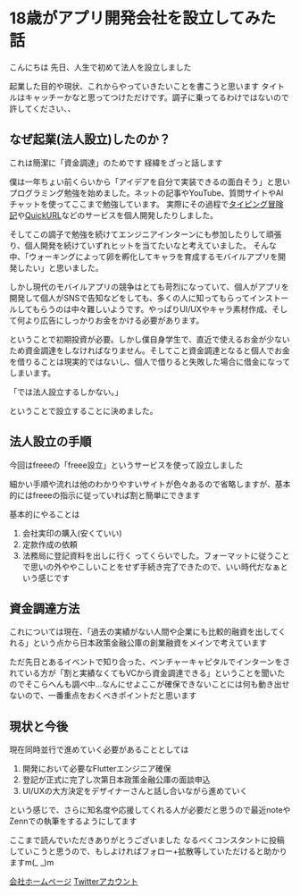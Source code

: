 # 18歳がアプリ開発会社を設立してみた話
こんにちは
先日、人生で初めて法人を設立しました

起業した目的や現状、これからやっていきたいことを書こうと思います
タイトルはキャッチーかなと思ってつけただけです。調子に乗ってるわけではないので許してください、、

## なぜ起業(法人設立)したのか？
これは簡潔に「資金調達」のためです
経緯をざっと話します

僕は一年ちょい前くらいから「アイデアを自分で実装できるの面白そう」と思いプログラミング勉強を始めました。ネットの記事やYouTube、質問サイトやAIチャットを使ってここまで勉強しています。
実際にその過程で[タイピング冒険記](https://typing-adventure.com/)や[QuickURL](https://quick-url-b0462.web.app/)などのサービスを個人開発したりしました。

そしてこの調子で勉強を続けてエンジニアインターンにも参加したりして頑張り、個人開発を続けていずれヒットを当てたいなと考えていました。
そんな中、「ウォーキングによって卵を孵化してキャラを育成するモバイルアプリを開発したい」と思いました。

しかし現代のモバイルアプリの競争はとても苛烈になっていて、個人がアプリを開発して個人がSNSで告知などをしても、多くの人に知ってもらってインストールしてもらうのは中々難しいようです。やっぱりUI/UXやキャラ素材作成、そして何より広告にしっかりお金をかける必要があります。

ということで初期投資が必要。しかし僕自身学生で、直近で使えるお金が少ないため資金調達をしなければなりません。そしてこと資金調達となると個人でお金を借りることは現実的ではないし、個人で借りると失敗した場合に借金になってしまいます。

「では法人設立するしかない。」

ということで設立することに決めました。

## 法人設立の手順
今回はfreeeの「freee設立」というサービスを使って設立しました

細かい手順や流れは他のわかりやすいサイトが色々あるので省略しますが、基本的にはfreeeの指示に従っていれば割と簡単にできます

基本的にやることは
1. 会社実印の購入(安くていい)
2. 定款作成の依頼
3. 法務局に登記資料を出しに行く
ってくらいでした。フォーマットに従うことで思いの外ややこしいことをせず手続き完了できたので、いい時代だなぁという感じです

## 資金調達方法
これについては現在、「過去の実績がない人間や企業にも比較的融資を出してくれる」という点から日本政策金融公庫の創業融資をメインで考えています

ただ先日とあるイベントで知り合った、ベンチャーキャピタルでインターンをされている方が「割と実績なくてもVCから資金調達できる」ということを聞いたのでそこらへんも調べ中...なんにせよここが確保できないことには何も動き出せないので、一番重点をおくべきポイントだと思います

## 現状と今後
現在同時並行で進めていく必要があることとしては

1. 開発において必要なFlutterエンジニア確保
2. 登記が正式に完了し次第日本政策金融公庫の面談申込
3. UI/UXの大方決定をデザイナーさんと話し合いながら進めていく

という感じで、さらに知名度や応援してくれる人が必要だと思うので最近noteやZennでの執筆をするようにしてます

ここまで読んでいただきありがとうございました
なるべくコンスタントに投稿していこうと思うので、もしよければフォロー+拡散等していただけると助かりますm(_ _)m

[会社ホームページ](https://www.picmo.co.jp/)
[Twitterアカウント](https://twitter.com/kenta_sato_05)